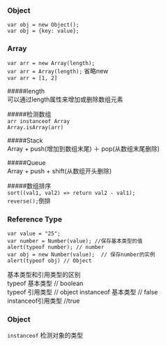 ### Object   
```var obj = new Object();```    
```var obj = {key: value};```   

### Array  
```var arr = new Array(length);```  
```var arr = Array(length);``` 省略new   
```var arr = [1, 2]```  

#####length  
可以通过length属性来增加或删除数组元素  

#####检测数组   
```arr instanceof Array```  
```Array.isArray(arr)```  

#####Stack  
Array + push(增加到数组末尾) ＋ pop(从数组末尾删除)  

#####Queue  
Array + push + shift(从数组开头删除) 

#####数组排序  
```sort((val1, val2) => return val2 - val1);```  
```reverse();```倒排  

### Reference Type  
```  
var value = "25";
var number = Number(value); //保存基本类型的值
alert(typeof number); // number
var obj = new Number(value);  // 保存number的实例
alert(typeof obj) // Object
```  
基本类型和引用类型的区别  
typeof 基本类型 // boolean  
typeof 引用类型 // object
instanceof 基本类型 // false  
instanceof引用类型  //true  

### Object  
```instanceof``` 检测对象的类型  
